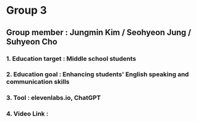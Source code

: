 # Group 3
## Group member : Jungmin Kim / Seohyeon Jung / Suhyeon Cho
### 1. Education target : Middle school students
### 2. Education goal : Enhancing students' English speaking and communication skills
### 3. Tool : elevenlabs.io, ChatGPT
### 4. Video Link : 
